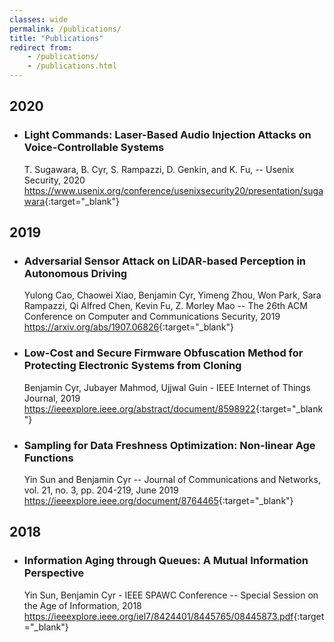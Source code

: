 ```yaml
---
classes: wide
permalink: /publications/
title: "Publications"
redirect from:
    - /publications/
    - /publications.html
---
```



## 2020

* ### Light Commands: Laser-Based Audio Injection Attacks on Voice-Controllable Systems
    T. Sugawara, B. Cyr, S. Rampazzi, D. Genkin, and K. Fu, -- Usenix Security, 2020 
    <https://www.usenix.org/conference/usenixsecurity20/presentation/sugawara>{:target="_blank"}



## 2019

* ### Adversarial Sensor Attack on LiDAR-based Perception in Autonomous Driving
    Yulong Cao, Chaowei Xiao, Benjamin Cyr, Yimeng Zhou, Won Park, Sara Rampazzi, Qi Alfred Chen, Kevin Fu, Z. Morley Mao -- The 26th ACM Conference on Computer and Communications Security, 2019 
    <https://arxiv.org/abs/1907.06826>{:target="_blank"}

* ### Low-Cost and Secure Firmware Obfuscation Method for Protecting Electronic Systems from Cloning
    Benjamin Cyr, Jubayer Mahmod, Ujjwal Guin - IEEE Internet of Things Journal, 2019  
    <https://ieeexplore.ieee.org/abstract/document/8598922>{:target="_blank"}

* ### Sampling for Data Freshness Optimization: Non-linear Age Functions
    Yin Sun and Benjamin Cyr -- Journal of Communications and Networks, vol. 21, no. 3, pp. 204-219, June 2019
    <https://ieeexplore.ieee.org/document/8764465>{:target="_blank"}



## 2018

* ### Information Aging through Queues: A Mutual Information Perspective
    Yin Sun, Benjamin Cyr - IEEE SPAWC Conference -- Special Session on the Age of Information, 2018  
    <https://ieeexplore.ieee.org/iel7/8424401/8445765/08445873.pdf>{:target="_blank"}








